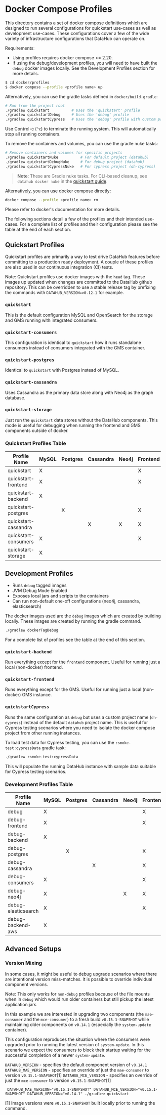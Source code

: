 # Docker Compose Profiles

This directory contains a set of docker compose definitions which are designed to run several configurations
for quickstart use-cases as well as development use-cases. These configurations cover a few of the wide variety of
infrastructure configurations that DataHub can operate on.

Requirements:

- Using profiles requires docker compose >= 2.20.
- If using the debug/development profiles, you will need to have built the `debug` docker images locally. See the Development Profiles section for more details.

```bash
$ cd docker/profiles
$ docker compose --profile <profile name> up
```

Alternatively, you can use the gradle tasks defined in `docker/build.gradle`:

```bash
# Run from the project root
./gradlew quickstart          # Uses the 'quickstart' profile
./gradlew quickstartDebug     # Uses the 'debug' profile
./gradlew quickstartCypress   # Uses the 'debug' profile with custom project name 'dh-cypress'
```

Use Control-c (`^c`) to terminate the running system. This will automatically stop all running containers.

To remove the containers and volumes, you can use the gradle nuke tasks:

```bash
# Remove containers and volumes for specific projects
./gradlew quickstartNuke          # For default project (datahub)
./gradlew quickstartDebugNuke     # For debug project (datahub)
./gradlew quickstartCypressNuke   # For cypress project (dh-cypress)
```

> **Note**: These are Gradle nuke tasks. For CLI-based cleanup, see `datahub docker nuke` in the [quickstart guide](../../docs/quickstart.md).

Alternatively, you can use docker compose directly:

```bash
docker compose --profile <profile name> rm
```

Please refer to docker's documentation for more details.

The following sections detail a few of the profiles and their intended use-cases. For a complete list of profiles
and their configuration please see the table at the end of each section.

## Quickstart Profiles

Quickstart profiles are primarily a way to test drive DataHub features before committing to a production ready deployment.
A couple of these profiles are also used in our continuous integration (CI) tests.

Note: Quickstart profiles use docker images with the `head` tag. These images up updated when changes are committed
to the DataHub github repository. This can be overridden to use a stable release tag by prefixing the commands with
`DATAHUB_VERSION=v0.12.1` for example.

### `quickstart`

This is the default configuration MySQL and OpenSearch for the storage and GMS running with integrated consumers.

### `quickstart-consumers`

This configuration is identical to `quickstart` how it runs standalone consumers instead of consumers integrated with the GMS container.

### `quickstart-postgres`

Identical to `quickstart` with Postgres instead of MySQL.

### `quickstart-cassandra`

Uses Cassandra as the primary data store along with Neo4j as the graph database.

### `quickstart-storage`

Just run the `quickstart` data stores without the DataHub components. This mode is useful for debugging when running the frontend and GMS components outside
of docker.

### Quickstart Profiles Table

| Profile Name         | MySQL | Postgres | Cassandra | Neo4j | Frontend | GMS | Actions | SystemUpdate | MAE | MCE | Kafka | OpenSearch |
| -------------------- | ----- | -------- | --------- | ----- | -------- | --- | ------- | ------------ | --- | --- | ----- | ---------- |
| quickstart           | X     |          |           |       | X        | X   | X       | X            |     |     | X     | X          |
| quickstart-frontend  | X     |          |           |       | X        |     |         | X            |     |     | X     | X          |
| quickstart-backend   | X     |          |           |       |          | X   | X       | X            |     |     | X     | X          |
| quickstart-postgres  |       | X        |           |       | X        | X   | X       | X            |     |     | X     | X          |
| quickstart-cassandra |       |          | X         | X     | X        | X   | X       | X            |     |     | X     | X          |
| quickstart-consumers | X     |          |           |       | X        | X   | X       | X            | X   | X   | X     | X          |
| quickstart-storage   | X     |          |           |       |          |     |         |              |     |     | X     | X          |

## Development Profiles

- Runs `debug` tagged images
- JVM Debug Mode Enabled
- Exposes local jars and scripts to the containers
- Can run non-default one-off configurations (neo4j, cassandra, elasticsearch)

The docker images used are the `debug` images which are created by building locally. These images are
created by running the gradle command.

```bash
./gradlew dockerTagDebug
```

For a complete list of profiles see the table at the end of this section.

### `quickstart-backend`

Run everything except for the `frontend` component. Useful for running just a local (non-docker) frontend.

### `quickstart-frontend`

Runs everything except for the GMS. Useful for running just a local (non-docker) GMS instance.

### `quickstartCypress`

Runs the same configuration as `debug` but uses a custom project name (`dh-cypress`) instead of the default `datahub` project name. This is useful for Cypress testing scenarios where you need to isolate the docker compose project from other running instances.

To load test data for Cypress testing, you can use the `:smoke-test:cypressData` gradle task:

```bash
./gradlew :smoke-test:cypressData
```

This will populate the running DataHub instance with sample data suitable for Cypress testing scenarios.

### Development Profiles Table

| Profile Name        | MySQL | Postgres | Cassandra | Neo4j | Frontend | GMS | Actions | SystemUpdate | MAE | MCE | Kafka | OpenSearch | Elasticsearch | Localstack (AWS) |
| ------------------- | ----- | -------- | --------- | ----- | -------- | --- | ------- | ------------ | --- | --- | ----- | ---------- | ------------- | ---------------- |
| debug               | X     |          |           |       | X        | X   | X       | X            |     |     | X     | X          |               |                  |
| debug-frontend      | X     |          |           |       | X        |     |         | X            |     |     | X     | X          |               |                  |
| debug-backend       | X     |          |           |       |          | X   | X       | X            |     |     | X     | X          |               |                  |
| debug-postgres      |       | X        |           |       | X        | X   | X       | X            |     |     | X     | X          |               |                  |
| debug-cassandra     |       |          | X         |       | X        | X   | X       | X            |     |     | X     | X          |               |                  |
| debug-consumers     | X     |          |           |       | X        | X   | X       | X            | X   | X   | X     | X          |               |                  |
| debug-neo4j         | X     |          |           | X     | X        | X   | X       | X            |     |     | X     | X          |               |                  |
| debug-elasticsearch | X     |          |           |       | X        | X   | X       | X            |     |     | X     |            | X             |                  |
| debug-backend-aws   | X     |          |           |       |          | X   | X       | X            |     |     | X     | X          |               | X                |

## Advanced Setups

### Version Mixing

In some cases, it might be useful to debug upgrade scenarios where there are intentional version miss-matches. It is possible
to override individual component versions.

Note: This only works for `non-debug` profiles because of the file mounts when in `debug` which would run older containers
but still pickup the latest application jars.

In this example we are interested in upgrading two components (the `mae-consumer` and the `mce-consumer`) to a fresh build `v0.15.1-SNAPSHOT`
while maintaining older components on `v0.14.1` (especially the `system-update` container).

This configuration reproduces the situation where the consumers were upgraded prior to running the latest version of `system-update`. In this
scenario we expect the consumers to block their startup waiting for the successful completion of a newer `system-update`.

`DATAHUB_VERSION` - specifies the default component version of `v0.14.1`
`DATAHUB_MAE_VERSION` - specifies an override of just the `mae-consumer` to version `v0.15.1-SNAPSHOT`[1]
`DATAHUB_MCE_VERSION` - specifies an override of just the `mce-consumer` to version `v0.15.1-SNAPSHOT`[1]

```shell
 DATAHUB_MAE_VERSION="v0.15.1-SNAPSHOT" DATAHUB_MCE_VERSION="v0.15.1-SNAPSHOT" DATAHUB_VERSION="v0.14.1" ./gradlew quickstart
```

[1] Image versions were `v0.15.1-SNAPSHOT` built locally prior to running the command.
